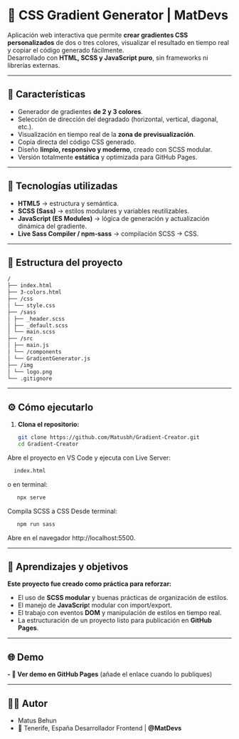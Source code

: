 # 🎨 CSS Gradient Generator | MatDevs

Aplicación web interactiva que permite **crear gradientes CSS personalizados** de dos o tres colores, visualizar el resultado en tiempo real y copiar el código generado fácilmente.  
Desarrollado con **HTML, SCSS y JavaScript puro**, sin frameworks ni librerías externas.

---

## 🚀 Características

- Generador de gradientes **de 2 y 3 colores**.  
- Selección de dirección del degradado (horizontal, vertical, diagonal, etc.).  
- Visualización en tiempo real de la **zona de previsualización**.  
- Copia directa del código CSS generado.  
- Diseño **limpio, responsivo y moderno**, creado con SCSS modular.  
- Versión totalmente **estática** y optimizada para GitHub Pages.

---

## 🧱 Tecnologías utilizadas

- **HTML5** → estructura y semántica.  
- **SCSS (Sass)** → estilos modulares y variables reutilizables.  
- **JavaScript (ES Modules)** → lógica de generación y actualización dinámica del gradiente.  
- **Live Sass Compiler / npm-sass** → compilación SCSS → CSS.  

---

## 📁 Estructura del proyecto
```bash
/
├── index.html
├── 3-colors.html
├── /css
│ └── style.css
├── /sass
│ ├── _header.scss
│ ├── _default.scss
│ └── main.scss
├── /src
│ ├── main.js
│ └── /components
│ └── GradientGenerator.js
├── /img
│ └── logo.png
└── .gitignore
```

---

## ⚙️ Cómo ejecutarlo

1. **Clona el repositorio:**
   ```bash
   git clone https://github.com/Matusbh/Gradient-Creator.git
   cd Gradient-Creator
   ```

Abre el proyecto en VS Code y ejecuta con Live Server:

 ```bash
   index.html
```

o en terminal:
```bash
   npx serve
```

Compila SCSS a CSS 
Desde terminal:
```bash
   npm run sass
```

Abre en el navegador http://localhost:5500.

---

## 🧠 Aprendizajes y objetivos

**Este proyecto fue creado como práctica para reforzar:**
- El uso de **SCSS modular** y buenas prácticas de organización de estilos.
- El manejo de **JavaScrip**t modular con import/export.
- El trabajo con eventos **DOM** y manipulación de estilos en tiempo real.
- La estructuración de un proyecto listo para publicación en **GitHub Pages**.

---

## 🌐 Demo

**- 🔗 Ver demo en GitHub Pages**
(añade el enlace cuando lo publiques)

---

## 🧑‍💻 Autor

- Matus Behun
- 📍 Tenerife, España
Desarrollador Frontend | **@MatDevs**





